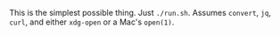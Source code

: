 This is the simplest possible thing. Just `./run.sh`. Assumes `convert`, `jq`,
`curl`, and either `xdg-open` or a Mac's `open(1)`.
